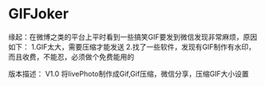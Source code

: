 # GIFJoker

缘起：在微博之类的平台上平时看到一些搞笑GIF要发到微信发现非常麻烦，原因如下：
1.GIF太大，需要压缩才能发送
2.找了一些软件，发现有GIF制作有水印，而且收费，不能忍，必须做个免费能用的


版本描述：
V1.0
将livePhoto制作成Gif,Gif压缩，微信分享，压缩GIF大小设置
